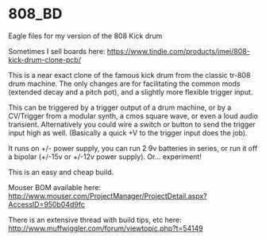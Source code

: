# 808_BD
Eagle files for my version of the 808 Kick drum

Sometimes I sell boards here: https://www.tindie.com/products/jmej/808-kick-drum-clone-pcb/

This is a near exact clone of the famous kick drum from the classic tr-808 drum machine. The only changes are for facilitating the common mods (extended decay and a pitch pot), and a slightly more flexible trigger input.

This can be triggered by a trigger output of a drum machine, or by a CV/Trigger from a modular synth, a cmos square wave, or even a loud audio transient. Alternatively you could wire a switch or button to send the trigger input high as well. (Basically a quick +V to the trigger input does the job).

It runs on +/- power supply, you can run 2 9v batteries in series, or run it off a bipolar (+/-15v or +/-12v power supply). Or... experiment!

This is an easy and cheap build.

Mouser BOM available here: http://www.mouser.com/ProjectManager/ProjectDetail.aspx?AccessID=950b04d9fc

There is an extensive thread with build tips, etc here: http://www.muffwiggler.com/forum/viewtopic.php?t=54149

